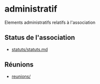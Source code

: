 # administratif

Elements administratifs relatifs à l'association

## Status de l'association

+ [statuts/statuts.md](statuts/statuts.md)

## Réunions 

+ [reunions/](reunions/)
